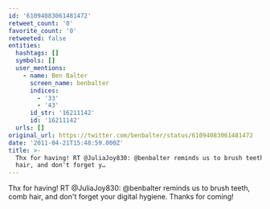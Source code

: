 ```yaml
---
id: '61094083061481472'
retweet_count: '0'
favorite_count: '0'
retweeted: false
entities:
  hashtags: []
  symbols: []
  user_mentions:
    - name: Ben Balter
      screen_name: benbalter
      indices:
        - '33'
        - '43'
      id_str: '16211142'
      id: '16211142'
  urls: []
original_url: https://twitter.com/benbalter/status/61094083061481472
date: '2011-04-21T15:48:59.000Z'
title: >-
  Thx for having! RT @JuliaJoy830: @benbalter reminds us to brush teeth, comb
  hair, and don't forget y…
---
```


Thx for having! RT @JuliaJoy830: @benbalter reminds us to brush teeth, comb hair, and don't forget your digital hygiene. Thanks for coming!